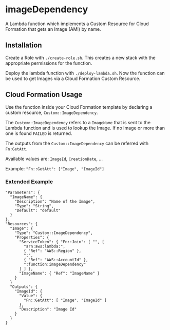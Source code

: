 # imageDependency

A Lambda function which implements a Custom Resource for Cloud Formation that
gets an Image (AMI) by name.

## Installation

Create a Role with `./create-role.sh`. This creates a new stack with the
appropriate permissions for the function.

Deploy the lambda function with `./deploy-lambda.sh`. Now the function can be
used to get Images via a Cloud Formation Custom Resource.

## Cloud Formation Usage

Use the function inside your Cloud Formation template by declaring a custom
resource, `Custom::ImageDependency`.

The `Custom::ImageDependency` refers to a `ImageName` that is sent to the Lambda
function and is used to lookup the Image. If no Image or more than one is found
`FAILED` is returned.


The outputs from the `Custom::ImageDependency` can be referred with `Fn:GetAtt`.

Available values are: `ImageId`, `CreationDate`, ...

Example: `"Fn::GetAtt": ["Image", "ImageId"]`

### Extended Example

```
"Parameters": {
  "ImageName": {
    "Description": "Name of the Image",
    "Type": "String",
    "Default": "default"
  }
},
"Resources": {
  "Image": {
    "Type": "Custom::ImageDependency",
    "Properties": {
      "ServiceToken": { "Fn::Join": [ "", [
        "arn:aws:lambda:",
        { "Ref": "AWS::Region" },
        ":",
        { "Ref": "AWS::AccountId" },
        ":function:imageDependency"
      ] ] },
      "ImageName": { "Ref": "ImageName" }
    }
  }
  "Outputs": {
    "ImageId": {
      "Value": {
        "Fn::GetAtt": [ "Image", "ImageId" ]
      },
      "Description": "Image Id"
    }
  }
}
```


